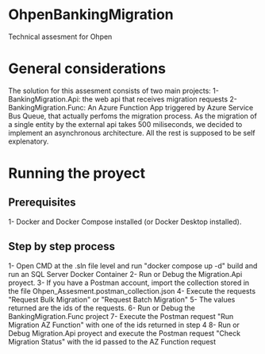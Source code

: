 # OhpenBankingMigration
Technical assesment for Ohpen

# General considerations
The solution for this assesment consists of two main projects: 
1- BankingMigration.Api: the web api that receives migration requests
2- BankingMigration.Func: An Azure Function App triggered by Azure Service Bus Queue, that actually perfoms the migration process.
As the migration of a single entity by the external api takes 500 miliseconds, we decided to implement an asynchronous architecture.
All the rest is supposed to be self explenatory.

# Running the proyect
## Prerequisites
1- Docker and Docker Compose installed (or Docker Desktop installed).

## Step by step process
1- Open CMD at the .sln file level and run "docker compose up -d" build and run an SQL Server Docker Container
2- Run or Debug the Migration.Api proyect.
3- If you have a Postman account, import the collection stored in the file Ohpen_Assesment.postman_collection.json
4- Execute the requests "Request Bulk Migration" or "Request Batch Migration"
5- The values returned are the ids of the requests.
6- Run or Debug the BankingMigration.Func project
7- Execute the Postman request "Run Migration AZ Function" with one of the ids returned in step 4
8- Run or Debug Migration.Api proyect and execute the Postman request "Check Migration Status" with the id passed to the AZ Function request

